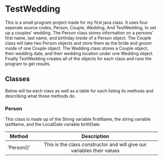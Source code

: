 # TestWedding
This is a small program project made for my first java class. It uses four seperate source codes, Person, Couple, Wedding, And TestWedding, to set up a couples' wedding. The Person class stores information on a persons' first name, last name, and birthday inside of a Person object. The Couple class will take two Person objects and store them as the bride and groom inside of one Couple object. The Wedding class stores a Couple object, their wedding date, and their wedding location under one Wedding object. Finally TestWedding creates all of the objects for each class and runs the program to get results.

## Classes
Below will be each class as well as a table for each listing its methods and describing what those methods do.

### Person
This class is made up of the String variable firstName, the string variable lastName, and the LocalDate variable birthDate.


| Method | Description |
|:---:|:---:|
| 'Person()' | This is the class constructor and will give our variables their values |
